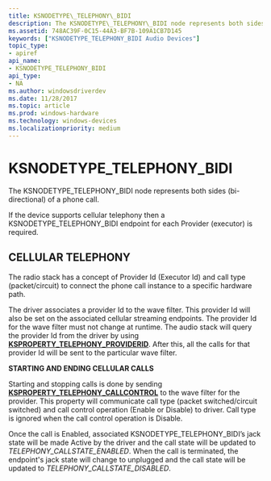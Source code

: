 ```yaml
---
title: KSNODETYPE\_TELEPHONY\_BIDI
description: The KSNODETYPE\_TELEPHONY\_BIDI node represents both sides (bi-directional) of a phone call.
ms.assetid: 748AC39F-0C15-44A3-BF7B-109A1CB7D145
keywords: ["KSNODETYPE_TELEPHONY_BIDI Audio Devices"]
topic_type:
- apiref
api_name:
- KSNODETYPE_TELEPHONY_BIDI
api_type:
- NA
ms.author: windowsdriverdev
ms.date: 11/28/2017
ms.topic: article
ms.prod: windows-hardware
ms.technology: windows-devices
ms.localizationpriority: medium
---
```


# KSNODETYPE\_TELEPHONY\_BIDI


The KSNODETYPE\_TELEPHONY\_BIDI node represents both sides (bi-directional) of a phone call.

If the device supports cellular telephony then a KSNODETYPE\_TELEPHONY\_BIDI endpoint for each Provider (executor) is required.

## <span id="CELLULAR_TELEPHONY__"></span><span id="cellular_telephony__"></span>CELLULAR TELEPHONY


The radio stack has a concept of Provider Id (Executor Id) and call type (packet/circuit) to connect the phone call instance to a specific hardware path.

The driver associates a provider Id to the wave filter. This provider Id will also be set on the associated cellular streaming endpoints. The provider Id for the wave filter must not change at runtime. The audio stack will query the provider Id from the driver by using [**KSPROPERTY\_TELEPHONY\_PROVIDERID**](ksproperty-telephony-providerid.md). After this, all the calls for that provider Id will be sent to the particular wave filter.

**STARTING AND ENDING CELLULAR CALLS**

Starting and stopping calls is done by sending [**KSPROPERTY\_TELEPHONY\_CALLCONTROL**](ksproperty-telephony-callcontrol.md) to the wave filter for the provider. This property will communicate call type (packet switched/circuit switched) and call control operation (Enable or Disable) to driver. Call type is ignored when the call control operation is Disable.

Once the call is Enabled, associated KSNODETYPE\_TELEPHONY\_BIDI’s jack state will be made Active by the driver and the call state will be updated to *TELEPHONY\_CALLSTATE\_ENABLED*. When the call is terminated, the endpoint's jack state will change to unplugged and the call state will be updated to *TELEPHONY\_CALLSTATE\_DISABLED*.

 

 





